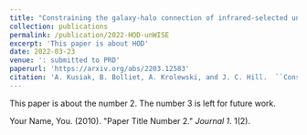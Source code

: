 ```yaml
---
title: "Constraining the galaxy-halo connection of infrared-selected unWISE galaxies with galaxy clustering and galaxy-CMB lensing power spectra"
collection: publications
permalink: /publication/2022-HOD-unWISE
excerpt: 'This paper is about HOD'
date: 2022-03-23
venue: ': submitted to PRD'
paperurl: 'https://arxiv.org/abs/2203.12583'
citation: 'A. Kusiak, B. Bolliet, A. Krolewski, and J. C. Hill.  ``Constraining the Galaxy-halo Connection of Infrared-selected unWISE Galaxies with Galaxy Clustering and Galaxy-CMB Lensing Power Spectra'' (2022).  arXiv:2203.12583 [astro-ph.CO].'
---
```

This paper is about the number 2. The number 3 is left for future work.

<!-- [Download paper here](http://academicpages.github.io/files/paper2.pdf) -->

Your Name, You. (2010). "Paper Title Number 2." <i>Journal 1</i>. 1(2).

<!-- ---
title: "Constraining the Baryon Abundance with the Kinematic Sunyaev-Zel'dovich Effect: Projected-Field Detection Using Planck, WMAP, and unWISE"
collection: publications
permalink: /publication/2021-kSZ-unWISE
excerpt: 'This paper is about kSZ'
date: 2021-08-16
venue: 'Physical Review D'
paperurl: 'https://journals.aps.org/prd/abstract/10.1103/PhysRevD.104.043518'
citation: 'A. Kusiak, B. Bolliet, S. Ferraro, J. C. Hill, and A. Krolewski.  ``Constraining the Baryon Abundance with the Kinematic Sunyaev Zel'dovich Effect: Projected-Field Detection Using Planck, WMAP, and unWISE'' (2021).  Phys. Rev. D, 104, 043518.'
---
This paper is about the number 1. The number 2 is left for future work.

[Download paper here](http://academicpages.github.io/files/paper1.pdf)

Recommended citation: Your Name, You. (2009). "Paper Title Number 1." <i>Journal 1</i>. 1(1). -->

